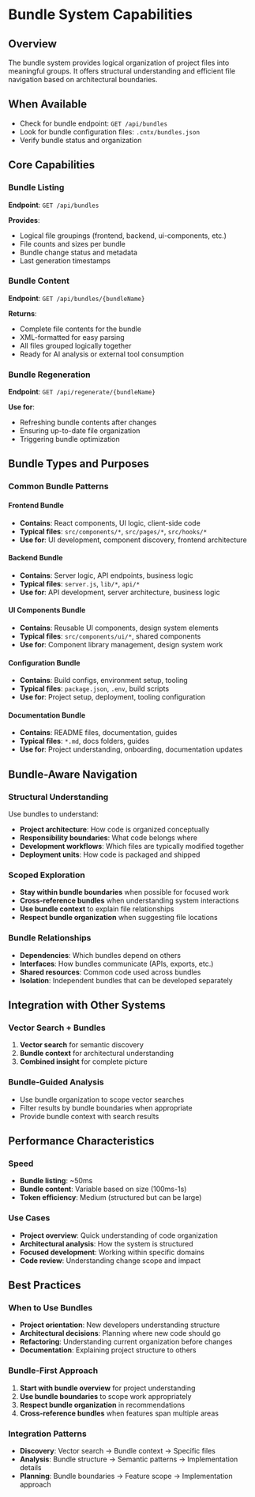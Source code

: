 # Bundle System Capabilities

## Overview
The bundle system provides logical organization of project files into meaningful groups. It offers structural understanding and efficient file navigation based on architectural boundaries.

## When Available
- Check for bundle endpoint: `GET /api/bundles`
- Look for bundle configuration files: `.cntx/bundles.json`
- Verify bundle status and organization

## Core Capabilities

### Bundle Listing
**Endpoint**: `GET /api/bundles`

**Provides**:
- Logical file groupings (frontend, backend, ui-components, etc.)
- File counts and sizes per bundle
- Bundle change status and metadata
- Last generation timestamps

### Bundle Content
**Endpoint**: `GET /api/bundles/{bundleName}`

**Returns**:
- Complete file contents for the bundle
- XML-formatted for easy parsing
- All files grouped logically together
- Ready for AI analysis or external tool consumption

### Bundle Regeneration
**Endpoint**: `GET /api/regenerate/{bundleName}`

**Use for**:
- Refreshing bundle contents after changes
- Ensuring up-to-date file organization
- Triggering bundle optimization

## Bundle Types and Purposes

### Common Bundle Patterns

#### Frontend Bundle
- **Contains**: React components, UI logic, client-side code
- **Typical files**: `src/components/*`, `src/pages/*`, `src/hooks/*`
- **Use for**: UI development, component discovery, frontend architecture

#### Backend Bundle  
- **Contains**: Server logic, API endpoints, business logic
- **Typical files**: `server.js`, `lib/*`, `api/*`
- **Use for**: API development, server architecture, business logic

#### UI Components Bundle
- **Contains**: Reusable UI components, design system elements
- **Typical files**: `src/components/ui/*`, shared components
- **Use for**: Component library management, design system work

#### Configuration Bundle
- **Contains**: Build configs, environment setup, tooling
- **Typical files**: `package.json`, `.env`, build scripts
- **Use for**: Project setup, deployment, tooling configuration

#### Documentation Bundle
- **Contains**: README files, documentation, guides
- **Typical files**: `*.md`, docs folders, guides
- **Use for**: Project understanding, onboarding, documentation updates

## Bundle-Aware Navigation

### Structural Understanding
Use bundles to understand:
- **Project architecture**: How code is organized conceptually
- **Responsibility boundaries**: What code belongs where
- **Development workflows**: Which files are typically modified together
- **Deployment units**: How code is packaged and shipped

### Scoped Exploration
- **Stay within bundle boundaries** when possible for focused work
- **Cross-reference bundles** when understanding system interactions
- **Use bundle context** to explain file relationships
- **Respect bundle organization** when suggesting file locations

### Bundle Relationships
- **Dependencies**: Which bundles depend on others
- **Interfaces**: How bundles communicate (APIs, exports, etc.)
- **Shared resources**: Common code used across bundles
- **Isolation**: Independent bundles that can be developed separately

## Integration with Other Systems

### Vector Search + Bundles
1. **Vector search** for semantic discovery
2. **Bundle context** for architectural understanding
3. **Combined insight** for complete picture

### Bundle-Guided Analysis
- Use bundle organization to scope vector searches
- Filter results by bundle boundaries when appropriate
- Provide bundle context with search results

## Performance Characteristics

### Speed
- **Bundle listing**: ~50ms
- **Bundle content**: Variable based on size (100ms-1s)
- **Token efficiency**: Medium (structured but can be large)

### Use Cases
- **Project overview**: Quick understanding of code organization
- **Architectural analysis**: How the system is structured
- **Focused development**: Working within specific domains
- **Code review**: Understanding change scope and impact

## Best Practices

### When to Use Bundles
- **Project orientation**: New developers understanding structure
- **Architectural decisions**: Planning where new code should go
- **Refactoring**: Understanding current organization before changes
- **Documentation**: Explaining project structure to others

### Bundle-First Approach
1. **Start with bundle overview** for project understanding
2. **Use bundle boundaries** to scope work appropriately
3. **Respect bundle organization** in recommendations
4. **Cross-reference bundles** when features span multiple areas

### Integration Patterns
- **Discovery**: Vector search → Bundle context → Specific files
- **Analysis**: Bundle structure → Semantic patterns → Implementation details
- **Planning**: Bundle boundaries → Feature scope → Implementation approach